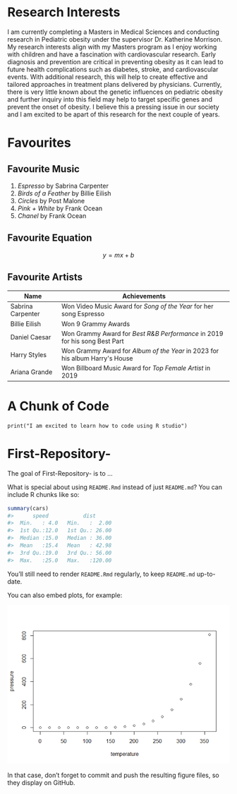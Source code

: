 
<!-- README.md is generated from README.Rmd. Please edit that file -->
# Research Interests

I am currently completing a Masters in Medical Sciences and conducting research in Pediatric obesity under the supervisor Dr. Katherine Morrison. My research interests align with my Masters program as I enjoy working with children and have a fascination with cardiovascular research. Early diagnosis and prevention are critical in preventing obesity as it can lead to future health complications such as diabetes, stroke, and cardiovascular events. With additional research, this will help to create effective and tailored approaches in treatment plans delivered by physicians. Currently, there is very little known about the genetic influences on pediatric obesity and further inquiry into this field may help to target specific genes and prevent the onset of obesity. I believe this a pressing issue in our society and I am excited to be apart of this research for the next couple of years.

# Favourites

## Favourite Music

1.  *Espresso* by Sabrina Carpenter
2.  *Birds of a Feather* by Billie Eilish
3.  *Circles* by Post Malone
4.  *Pink + White* by Frank Ocean
5.  *Chanel* by Frank Ocean

## Favourite Equation

$$
y = mx + b 
$$

## Favourite Artists

| Name | Achievements |
|------------------------------------|------------------------------------|
| Sabrina Carpenter | Won Video Music Award for *Song of the Year* for her song Espresso |
| Billie Eilish | Won 9 Grammy Awards |
| Daniel Caesar | Won Grammy Award for *Best R&B Performance* in 2019 for his song Best Part |
| Harry Styles | Won Grammy Award for *Album of the Year* in 2023 for his album Harry's House |
| Ariana Grande | Won Billboard Music Award for *Top Female Artist* in 2019 |

# A Chunk of Code

```{r}
print("I am excited to learn how to code using R studio")
```

# First-Repository-

<!-- badges: start -->
<!-- badges: end -->

The goal of First-Repository- is to …

What is special about using `README.Rmd` instead of just `README.md`?
You can include R chunks like so:

``` r
summary(cars)
#>      speed           dist       
#>  Min.   : 4.0   Min.   :  2.00  
#>  1st Qu.:12.0   1st Qu.: 26.00  
#>  Median :15.0   Median : 36.00  
#>  Mean   :15.4   Mean   : 42.98  
#>  3rd Qu.:19.0   3rd Qu.: 56.00  
#>  Max.   :25.0   Max.   :120.00
```

You’ll still need to render `README.Rmd` regularly, to keep `README.md`
up-to-date.

You can also embed plots, for example:

![](README_files/figure-gfm/pressure-1.png)<!-- -->

In that case, don’t forget to commit and push the resulting figure
files, so they display on GitHub.
